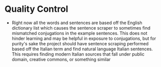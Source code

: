 # Quality Control
- Right now all the words and sentences are based off the English dictionary list which causes the sentence scraper to sometimes find mismatched conjugations in the example sentences. This does not hinder learning and may be helpful in exposure to conjugations, but for purity's sake the project should have sentence scraping performed based off the Italian term and find natural language Italian sentences. This requires finding modern Italian sources that fall under public domain, creative commons, or something similar
